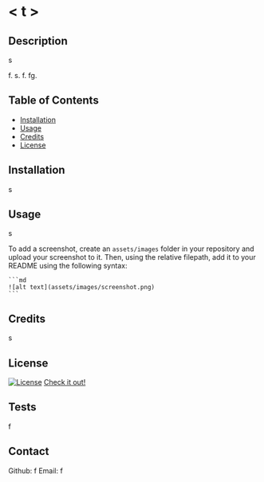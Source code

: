 
# < t >

## Description

s

f. s. f. fg.

## Table of Contents

- [Installation](#installation)
- [Usage](#usage)
- [Credits](#credits)
- [License](#license)

## Installation

s

## Usage

s

To add a screenshot, create an `assets/images` folder in your repository and upload your screenshot to it. Then, using the relative filepath, add it to your README using the following syntax:

    ```md
    ![alt text](assets/images/screenshot.png)
    ```

## Credits

s

## License

[![License](https://img.shields.io/badge/License-Apache_2.0-blue.svg)](https://opensource.org/licenses/Apache-2.0)
[Check it out!](https://opensource.org/license/apache-2-0)

## Tests
f

## Contact
Github: f
Email: f


